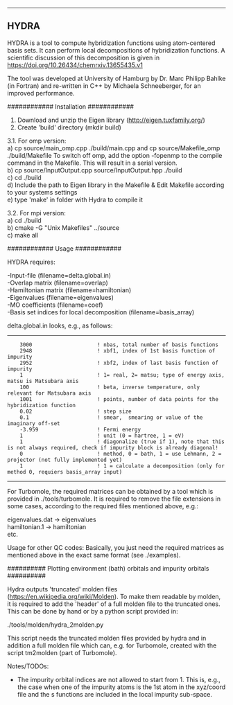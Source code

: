 --------------------------------
HYDRA
-------------------------------

HYDRA is a tool to compute hybridization functions using atom-centered basis sets.
It can perform local decompositions of hybridization functions. A scientific discussion of this decomposition is given in https://doi.org/10.26434/chemrxiv.13655435.v1

The tool was developed at University of Hamburg by Dr. Marc Philipp Bahlke (in Fortran)
and re-written in C++ by Michaela Schneeberger, for an 
improved performance.


############
Installation
############

1. Download and unzip the Eigen library (http://eigen.tuxfamily.org/)
2. Create 'build' directory (mkdir build)

3.1. For omp version:
   <br>a) cp  source/main_omp.cpp  ./build/main.cpp and cp  source/Makefile_omp  ./build/Makefile 
    To switch off omp, add the option -fopenmp to the compile command in the Makefile. This will result in a serial version.
   <br>b) cp source/InputOutput.cpp source/InputOutput.hpp  ./build
   <br>c) cd ./build
   <br>d) Include the path to Eigen library in the Makefile & Edit Makefile according to your systems settings
   <br>e) type 'make' in folder with Hydra to compile it

3.2. For mpi version:
   <br>a) cd ./build
   <br>b) cmake -G "Unix Makefiles" ../source
   <br>c) make all


############
Usage
############

HYDRA requires:

-Input-file         (filename=delta.global.in)
<br>-Overlap matrix     (filename=overlap)
<br>-Hamiltonian matrix (filename=hamiltonian)
<br>-Eigenvalues        (filename=eigenvalues)
<br>-MO coefficients    (filename=coef)
<br>-Basis set indices for local decomposition (filename=basis_array)

delta.global.in looks, e.g., as follows:

------------------------------------------------------------------------------------------------------------
        3000                     ! nbas, total number of basis functions
        2948                     ! xbf1, index of 1st basis function of impurity 
        2952                     ! xbf2, index of last basis function of impurity
        1                        ! 1= real, 2= matsu; type of energy axis, matsu is Matsubara axis
        100                      ! beta, inverse temperature, only relevant for Matsubara axis
        1001                     ! points, number of data points for the hybridization function
        0.02                     ! step size
        0.1                      ! smear,  smearing or value of the imaginary off-set
        -3.959                   ! Fermi energy
        1                        ! unit (0 = hartree, 1 = eV)
        1                        ! diagonalize (true if 1), note that this is not always required, check if impurity block is already diagonal!
        0                        ! method, 0 = bath, 1 = use Lehmann, 2 = projector (not fully implemented yet)
        1                        ! 1 = calculate a decomposition (only for method 0, requiers basis_array input)
------------------------------------------------------------------------------------------------------------

For Turbomole, the required matrices can be obtained by
a tool which is provided in ./tools/turbomole. It is required
to remove the file extensions in some cases, according to the
required files mentioned above, e.g.:

eigenvalues.dat -> eigenvalues
      <br>hamiltonian.1 -> hamiltonian
      <br>etc.

Usage for other QC codes:
Basically, you just need the required matrices as mentioned above in the exact same format (see ./examples).



##########
Plotting environment (bath) orbitals and impurity orbitals
##########

Hydra outputs 'truncated' molden files (https://en.wikipedia.org/wiki/Molden). To make them readable by molden,
it is required to add the 'header' of a full molden file to the truncated
ones. This can be done by hand or by a python script provided in:

 ./tools/molden/hydra_2molden.py

This script needs the truncated molden files provided by hydra and in addition
a full molden file which can, e.g. for Turbomole, created with the script
tm2molden (part of Turbomole).


Notes/TODOs:

- The impurity orbital indices are not allowed to start from 1. This is, e.g., the case
  when  one of the impurity atoms is the 1st atom in the xyz/coord file and the s functions
  are included in the local impurity sub-space.


